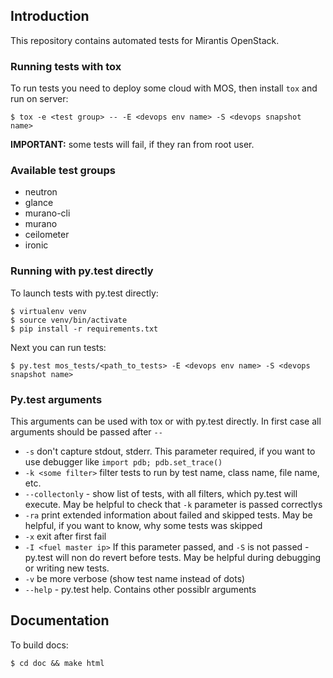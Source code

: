 ## Introduction

This repository contains automated tests for Mirantis OpenStack.


### Running tests with tox

To run tests you need to deploy some cloud with MOS, then install `tox` and run on server:

    $ tox -e <test group> -- -E <devops env name> -S <devops snapshot name>

**IMPORTANT:** some tests will fail, if they ran from root user.

### Available test groups

* neutron
* glance
* murano-cli
* murano
* ceilometer
* ironic


### Running with py.test directly

To launch tests with py.test directly:

    $ virtualenv venv
    $ source venv/bin/activate
    $ pip install -r requirements.txt

Next you can run tests:

    $ py.test mos_tests/<path_to_tests> -E <devops env name> -S <devops snapshot name>


### Py.test arguments

This arguments can be used with tox or with py.test directly. In first case all arguments should be passed after `--`

* `-s` don't capture stdout, stderr. This parameter required, if you want to use debugger like `import pdb; pdb.set_trace()`
* `-k <some filter>` filter tests to run by test name, class name, file name, etc.
* `--collectonly` - show list of tests, with all filters, which py.test will execute. May be helpful to check that `-k` parameter is passed correctlys
* `-ra` print extended information about failed and skipped tests. May be helpful, if you want to know, why some tests was skipped
* `-x` exit after first fail
* `-I <fuel master ip>` If this parameter passed, and `-S` is not passed - py.test will non do revert before tests. May be helpful during debugging or writing new tests.
* `-v` be more verbose (show test name instead of dots)
* `--help` - py.test help. Contains other possiblr arguments


## Documentation

To build docs:

    $ cd doc && make html
